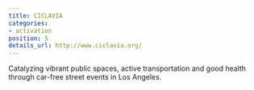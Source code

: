 ```yaml
---
title: CICLAVIA
categories:
- activation
position: 5
details_url: http://www.ciclavia.org/
---
```


Catalyzing vibrant public spaces, active transportation and good health through car-free street events in Los Angeles.
